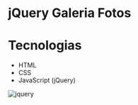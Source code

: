 # jQuery Galeria Fotos

# Tecnologias
- HTML
- CSS
- JavaScript (jQuery)

![jquery](https://github.com/CaioAguiar1/jqueryGaleriaFotos/assets/88971985/89c5c56c-2e23-4440-90e3-44fad44d024e)
